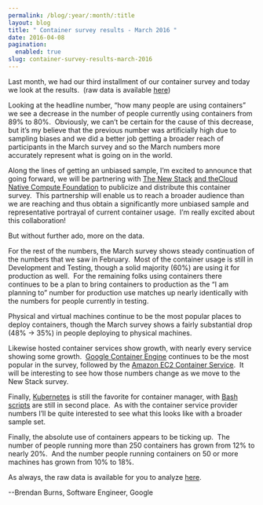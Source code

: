 ```yaml
---
permalink: /blog/:year/:month/:title
layout: blog
title: " Container survey results - March 2016 "
date: 2016-04-08
pagination:
  enabled: true
slug: container-survey-results-march-2016
---
```

Last month, we had our third installment of our container survey and today we look at the results. &nbsp;(raw data is available [here](https://docs.google.com/spreadsheets/d/13356w6I2xxKnmjblFSsKGVANZGGlX2yFMzb8eOIe2Oo/edit?usp=sharing))


Looking at the headline number, “how many people are using containers” we see a decrease in the number of people currently using containers from 89% to 80%. &nbsp;Obviously, we can’t be certain for the cause of this decrease, but it’s my believe that the previous number was artificially high due to sampling biases and we did a better job getting a broader reach of participants in the March survey and so the March numbers more accurately represent what is going on in the world.


Along the lines of getting an unbiased sample, I’m excited to announce that going forward, we will be partnering with [The New Stack](http://thenewstack.io/) [and the](http://thenewstack.io/)[Cloud Native Compute Foundation](http://cncf.io/) to publicize and distribute this container survey. &nbsp;This partnership will enable us to reach a broader audience than we are reaching and thus obtain a significantly more unbiased sample and representative portrayal of current container usage. &nbsp;I’m really excited about this collaboration!


But without further ado, more on the data.


For the rest of the numbers, the March survey shows steady continuation of the numbers that we saw in February. &nbsp;Most of the container usage is still in Development and Testing, though a solid majority (60%) are using it for production as well. &nbsp;For the remaining folks using containers there continues to be a plan to bring containers to production as the “I am planning to” number for production use matches up nearly identically with the numbers for people currently in testing.


Physical and virtual machines continue to be the most popular places to deploy containers, though the March survey shows a fairly substantial drop (48% -\> 35%) in people deploying to physical machines.


Likewise hosted container services show growth, with nearly every service showing some growth. &nbsp;[Google Container Engine](https://cloud.google.com/container-engine/) continues to be the most popular in the survey, followed by the [Amazon EC2 Container Service](https://aws.amazon.com/ecs/). &nbsp;It will be interesting to see how those numbers change as we move to the New Stack survey.


Finally, [Kubernetes](http://kubernetes.io/) is still the favorite for container manager, with [Bash scripts](http://tldp.org/HOWTO/Bash-Prog-Intro-HOWTO.html) are still in second place. &nbsp;As with the container service provider numbers I’ll be quite interested to see what this looks like with a broader sample set.


Finally, the absolute use of containers appears to be ticking up. &nbsp;The number of people running more than 250 containers has grown from 12% to nearly 20%. &nbsp;And the number people running containers on 50 or more machines has grown from 10% to 18%.

As always, the raw data is available for you to analyze [here](https://docs.google.com/spreadsheets/d/13356w6I2xxKnmjblFSsKGVANZGGlX2yFMzb8eOIe2Oo/edit?usp=sharing).  

--Brendan Burns, Software Engineer, Google

